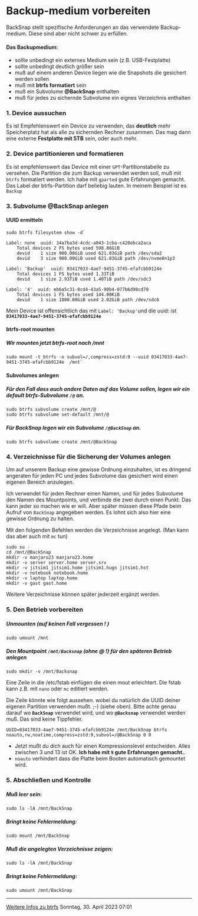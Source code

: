 # Backup-medium vorbereiten
BackSnap stellt spezifische Anforderungen an das verwendete Backup-medium. Diese sind aber nicht schwer zu erfüllen. 

#### Das Backupmedium:
* sollte unbedingt ein externes Medium sein (z.B. USB-Festplatte)
* sollte unbedingt deutlich größer sein
* muß auf einem anderen Device liegen wie die Snapshots die gesichert werden sollen
* muß mit **btrfs formatiert** sein
* muß ein Subvolume **@BackSnap** enthalten
* muß für jedes zu sichernde Subvolume ein eignes Verzeichnis enthalten 

### 1. Device aussuchen
Es ist Empfehlenswert ein Device zu verwenden, das **deutlich** mehr Speicherplatz hat als alle zu sichernden Rechner zusammen. Das mag dann eine externe **Festplatte mit 5TB** sein, oder auch mehr.

### 2. Device partitionieren und formatieren
Es ist empfehlenswert das Device mit einer `GPT`-Partitionstabelle zu versehen. Die Partition die zum Backup verwendet werden soll, muß mit `btrfs` formatiert werden. Ich habe mit `gparted` gute Erfahrungen gemacht. Das Label der btrfs-Partition darf beliebig lauten. In meinem Beispiel ist es `Backup`

### 3. Subvolume @BackSnap anlegen
#### UUID ermitteln
```
sudo btrfs filesystem show -d`

Label: none  uuid: 34a7ba3d-4cdc-a043-1cba-c420ebca2aca
	Total devices 2 FS bytes used 598.86GiB
	devid    1 size 900.00GiB used 621.03GiB path /dev/sda2
	devid    3 size 900.00GiB used 621.03GiB path /dev/nvme0n1p3

Label: 'Backup'  uuid: 03417033-4ae7-9451-3745-efafcbb9124e
	Total devices 1 FS bytes used 1.33TiB
	devid    1 size 2.93TiB used 1.40TiB path /dev/sdc3

Label: '4'  uuid: eb6a5c31-0cd4-43a5-90b4-077b6d98cd70
	Total devices 1 FS bytes used 144.00KiB
	devid    1 size 1000.00GiB used 2.02GiB path /dev/sdc6
```
Mein Device ist offensichtlich das mit `Label: 'Backup'`und die uuid: ist **`03417033-4ae7-9451-3745-efafcbb9124e`**

#### btrfs-root mounten
##### Wir mounten jetzt btrfs-root nach /mnt
```
sudo mount -t btrfs -o subvol=/,compress=zstd:9 --uuid 03417033-4ae7-9451-3745-efafcbb9124e  /mnt`
```

#### Subvolumes anlegen
##### Für den Fall dass auch andere Daten auf das Volume sollen, legen wir ein default btrfs-Subvolume `/@` an.
```
sudo btrfs subvolume create /mnt/@
sudo btrfs subvolume set-default /mnt/@
```
##### Für BackSnap legen wir ein Subvolume `/@BackSnap` an.
```
sudo btrfs subvolume create /mnt/@BackSnap
```

### 4. Verzeichnisse für die Sicherung der Volumes anlegen
Um auf unserem Backup eine gewisse Ordnung einzuhalten, ist es dringend angeraten für jeden PC und jedes Subvolume das gesichert wird einen eigenen Bereich anzulegen.

Ich verwendet für jeden Rechner einen Namen, und für jedes Subvolume den Namen des Mountpoints, und verbinde die zwei durch einen Punkt. Das kann jeder so machen wie er will. Aber später müssen diese Pfade beim Aufruf von `BackSnap` angegeben werden. Es lohnt sich also hier eine gewisse Ordnung zu halten.

Mit den folgenden Befehlen werden die Verzeichnisse angelegt. (Man kann das aber auch mit `mc` tun)
```
sudo su -
cd /mnt/@BackSnap
mkdir -v manjaro23 manjaro23.home 
mkdir -v server server.home server.srv 
mkdir -v jitsim1 jitsim1.home jitsim1.hugo jitsim1.hst
mkdir -v notebook notebook.home
mkdir -v laptop laptop.home
mkdir -v gast gast.home
```
Weitere Verzeichnisse können später jederzeit ergänzt werden.

### 5. Den Betrieb vorbereiten

##### Unmounten  (auf keinen Fall vergessen ! ) 
```
sudo umount /mnt
```
##### Den Mountpoint `/mnt/Backsnap` (ohne @ !) für den späteren Betrieb anlegen
```
sudo mkdir -v /mnt/Backsnap
```
Eine Zeile in die /etc/fstab einfügen die einen mout erleichtert. Die fstab kann z.B. mit `nano` oder `mc` editiert werden. 

Die Zeile könnte wie folgt aussehen. wobei du natürlich die UUID deiner eigenen Partition verwenden mußt. ;-) (siehe oben). Bitte achte genau darauf wo **`BackSnap`** verwendet wird, und wo **`@Backsnap`** verwendet werden muß. Das sind keine Tippfehler.
```
UUID=03417033-4ae7-9451-3745-efafcbb9124e /mnt/BackSnap	btrfs	noauto,rw,noatime,compress=zstd:9,subvol=/@BackSnap	0 0
```
* Jetzt mußt du dich auch für einen Kompressionslevel entscheiden. Alles zwischen 3 und 13 ist OK. **Ich habe mit `9` gute Erfahrungen gemacht.**.
* `noauto` verhindert dass die Platte beim Booten automatisch gemountet wird.

### 5. Abschließen und Kontrolle
##### Muß leer sein:
```
sudo ls -lA /mnt/BackSnap
```
##### Bringt keine Fehlermeldung:
```
sudo mount /mnt/BackSnap
```
##### Muß die angelegten Verzeichnisse zeigen:
```
sudo ls -lA /mnt/BackSnap
```
##### Bringt keine Fehlermeldung:
```
sudo umount /mnt/BackSnap
```
----
[Weitere Infos zu btrfs](https://wiki.manjaro.org/index.php/Btrfs) 
Sonntag, 30. April 2023 07:01 

